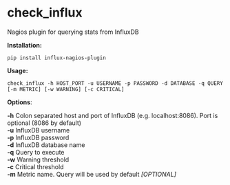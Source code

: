 check_influx
====================

Nagios plugin for querying stats from InfluxDB

**Installation:**

```shell
pip install influx-nagios-plugin
```

**Usage:**

```shell
check_influx -h HOST_PORT -u USERNAME -p PASSWORD -d DATABASE -q QUERY [-m METRIC] [-w WARNING] [-c CRITICAL]
```

**Options**:

**-h** Colon separated host and port of InfluxDB (e.g. localhost:8086). Port is optional (8086 by default)<br>
**-u** InfluxDB username<br>
**-p** InfluxDB password<br>
**-d** InfluxDB database name<br>
**-q** Query to execute<br>
**-w** Warning threshold<br>
**-c** Critical threshold<br>
**-m** Metric name. Query will be used by default _[OPTIONAL]_
